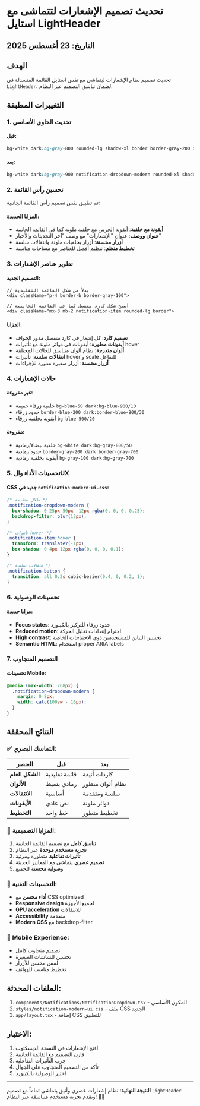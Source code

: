 # تحديث تصميم الإشعارات لتتماشى مع استايل LightHeader

## التاريخ: 23 أغسطس 2025

## الهدف
تحديث تصميم نظام الإشعارات ليتماشى مع نفس استايل القائمة المنسدلة في `LightHeader`، لضمان تناسق التصميم عبر النظام.

## التغييرات المطبقة

### 1. تحديث الحاوي الأساسي
#### قبل:
```css
bg-white dark:bg-gray-800 rounded-lg shadow-xl border border-gray-200 dark:border-gray-700
```

#### بعد:
```css
bg-white dark:bg-gray-900 notification-dropdown-modern rounded-xl shadow-2xl
```

### 2. تحسين رأس القائمة
تم تطبيق نفس تصميم رأس القائمة الجانبية:

#### المزايا الجديدة:
- **أيقونة مع خلفية**: أيقونة الجرس مع خلفية ملونة كما في القائمة الجانبية
- **عنوان ووصف**: عنوان "الإشعارات" مع وصف "آخر التحديثات والأخبار"
- **أزرار محسنة**: أزرار بخلفيات ملونة وانتقالات سلسة
- **تخطيط منظم**: تنظيم أفضل للعناصر مع مساحات مناسبة

### 3. تطوير عناصر الإشعارات

#### التصميم الجديد:
```tsx
// بدلاً من شكل القائمة التقليدية
<div className="p-4 border-b border-gray-100">
  
// أصبح شكل كارد منفصل كما في القائمة الجانبية
<div className="mx-3 mb-2 notification-item rounded-lg border">
```

#### المزايا:
- **تصميم كارد**: كل إشعار في كارد منفصل مدور الحواف
- **أيقونات مطورة**: أيقونات في دوائر ملونة مع تأثيرات hover
- **ألوان متدرجة**: نظام ألوان متناسق للحالات المختلفة
- **انتقالات سلسة**: تأثيرات hover و scale للتفاعل
- **أزرار محسنة**: أزرار صغيرة مدورة للإجراءات

### 4. حالات الإشعارات

#### غير مقروءة:
- خلفية زرقاء خفيفة `bg-blue-50 dark:bg-blue-900/10`
- حدود زرقاء `border-blue-200 dark:border-blue-800/30`
- أيقونة بخلفية زرقاء `bg-blue-500/20`

#### مقروءة:
- خلفية بيضاء/رمادية `bg-white dark:bg-gray-800/50`
- حدود رمادية `border-gray-200 dark:border-gray-700`
- أيقونة بخلفية رمادية `bg-gray-100 dark:bg-gray-700`

### 5. تحسينات الأداء والUX

#### CSS جديد في `notification-modern-ui.css`:
```css
/* ظلال متقدمة */
.notification-dropdown-modern {
  box-shadow: 0 25px 50px -12px rgba(0, 0, 0, 0.25);
  backdrop-filter: blur(12px);
}

/* تأثيرات hover */
.notification-item:hover {
  transform: translateY(-1px);
  box-shadow: 0 4px 12px rgba(0, 0, 0, 0.1);
}

/* انتقالات سلسة */
.notification-button {
  transition: all 0.2s cubic-bezier(0.4, 0, 0.2, 1);
}
```

### 6. تحسينات الوصولية

#### مزايا جديدة:
- **Focus states**: حدود زرقاء للتركيز بالكيبورد
- **Reduced motion**: احترام إعدادات تقليل الحركة
- **High contrast**: تحسين التباين للمستخدمين ذوي الاحتياجات الخاصة
- **Semantic HTML**: استخدام proper ARIA labels

### 7. التصميم المتجاوب

#### تحسينات Mobile:
```css
@media (max-width: 768px) {
  .notification-dropdown-modern {
    margin: 0 8px;
    width: calc(100vw - 16px);
  }
}
```

## النتائج المحققة

### ✅ التماسك البصري:
| العنصر | قبل | بعد |
|---------|-----|-----|
| **الشكل العام** | قائمة تقليدية | كاردات أنيقة |
| **الألوان** | رمادي بسيط | نظام ألوان متطور |
| **الانتقالات** | أساسية | سلسة ومتقدمة |
| **الأيقونات** | نص عادي | دوائر ملونة |
| **التخطيط** | خط واحد | تخطيط متطور |

### 🎨 المزايا التصميمية:
1. **تناسق كامل** مع تصميم القائمة الجانبية
2. **تجربة مستخدم موحدة** عبر النظام
3. **تأثيرات تفاعلية** متطورة ومرئية
4. **تصميم عصري** يتماشى مع المعايير الحديثة
5. **وصولية محسنة** للجميع

### 🚀 التحسينات التقنية:
- **أداء محسن** مع CSS optimized
- **Responsive design** لجميع الأجهزة
- **GPU acceleration** للانتقالات
- **Accessibility** متقدمة
- **Modern CSS** مع backdrop-filter

### 📱 Mobile Experience:
- تصميم متجاوب كامل
- تحسين للشاشات الصغيرة
- لمس محسن للأزرار
- تخطيط مناسب للهواتف

## الملفات المحدثة:
1. `components/Notifications/NotificationDropdown.tsx` - المكون الأساسي
2. `styles/notification-modern-ui.css` - ملف CSS الجديد
3. `app/layout.tsx` - إضافة CSS للتطبيق

## الاختبار:
1. افتح الإشعارات في النسخة الديسكتوب
2. قارن التصميم مع القائمة الجانبية
3. جرب التأثيرات التفاعلية
4. تأكد من التصميم المتجاوب على الجوال
5. اختبر الوصولية بالكيبورد

---

**النتيجة النهائية**: نظام إشعارات عصري وأنيق يتماشى تماماً مع تصميم `LightHeader` ويقدم تجربة مستخدم متناسقة عبر النظام! 🎨✨
